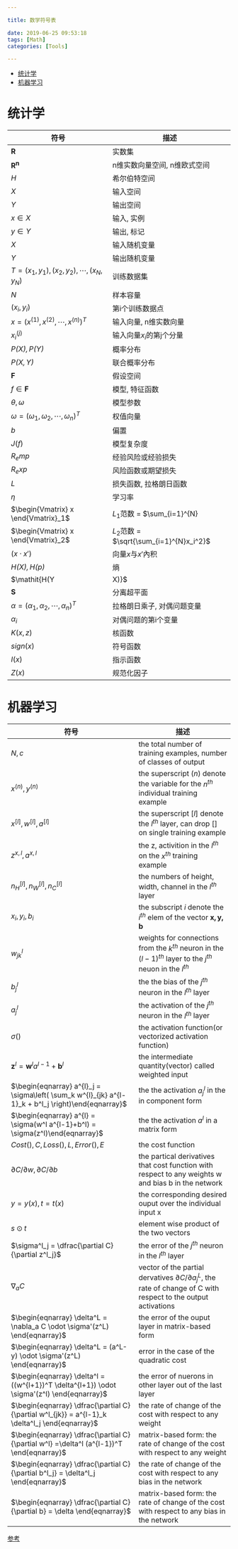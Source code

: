 ```yaml
---

title: 数学符号表

date: 2019-06-25 09:53:18
tags: [Math]
categories: [Tools]

---
```


<!-- vim-markdown-toc GFM -->

* [统计学](#统计学)
* [机器学习](#机器学习)

<!-- vim-markdown-toc -->

<!-- more -->

# 统计学


符号 | 描述
-----|-----
$\mathbf{R}$ | 实数集
$\mathbf{R^n}$ | n维实数向量空间, n维欧式空间
$H$ | 希尔伯特空间
$X$ | 输入空间
$Y$ | 输出空间
$x \in X$ | 输入, 实例
$y \in Y$ | 输出, 标记
$\mathit{X}$ | 输入随机变量
$\mathit{Y}$ | 输出随机变量
$T = {(x_1,y_1), (x_2,y_2), \cdots, (x_N,y_N)}$ | 训练数据集
$N$ | 样本容量
$(x_i,y_i)$ | 第i个训练数据点
$x = (x^{(1)}, x^{(2)}, \cdots, x^{(n)})^T$ | 输入向量, n维实数向量
$x_i^{(j)}$ | 输入向量$x_i$的第j个分量
$\mathit{P(X), P(Y)}$ | 概率分布
$\mathit{P(X,Y)}$ | 联合概率分布
$\mathbf{F}$ | 假设空间
$f \in \mathbf{F}$ | 模型, 特征函数
$\theta, \omega$ | 模型参数
$\omega = (\omega_1, \omega_2, \cdots, \omega_n)^T$ | 权值向量
$b$ | 偏置
$J(f)$ | 模型复杂度
$R_emp$ | 经验风险或经验损失
$R_exp$ | 风险函数或期望损失
$L$ | 损失函数, 拉格朗日函数
$\eta$ | 学习率
$\begin{Vmatrix} x \end{Vmatrix}_1$ | $L_1$范数 = $\sum_{i=1}^{N}|x_i|$
$\begin{Vmatrix} x \end{Vmatrix}_2$ | $L_2$范数 = $\sqrt{\sum_{i=1}^{N}x_i^2}$
$(x \cdot {x}')$ | 向量$x$与${x}'$內积
$\mathit{H(X), H(p)}$ | 熵
$\mathit{H(Y|X)}$ | 条件熵
$\mathbf{S}$ | 分离超平面
$\alpha = (\alpha_1, \alpha_2, \cdots, \alpha_n)^T$ | 拉格朗日乘子, 对偶问题变量
$\alpha_i$ | 对偶问题的第i个变量
$K(x, z)$ | 核函数
$sign(x)$ | 符号函数
$I(x)$ | 指示函数
$Z(x)$ | 规范化因子

# 机器学习

符号  |  描述
------|-------
$N, c$ | the total number of training examples, number of classes of output
$x^{(n)}, y^{(n)}$ | the superscript ${(n)}$ denote the variable for the $n^{th}$ individual training example
$x^{[l]}, w^{[l]}, a^{[l]}$ | the superscript ${[l]}$ denote the $l^{th}$ layer, can drop $[]$ on single training example
$z^{x,l}, a^{x,l}$ | the z, activition in the $l^{th}$ on the $x^{th}$ training example
$n_H^{[l]},n_W^{[l]},n_C^{[l]}$ | the numbers of height, width, channel in the $l^{th}$ layer
$x_i, y_i, b_i$ | the subscript $i$ denote the $i^{th}$ elem of the vector $\mathbf{x, y, b}$
$w^l_{jk}$ | weights for connections from the $k^{th}$ neuron in the $(l-1)^{th}$ layer to the $j^{th}$ neuon in the $l^{th}$
$b^l_j$ | the the bias of the $j^{th}$ neuron in the $l^{th}$ layer
$a^l_j$ | the activation of the $j^{th}$ neuron in the $l^{th}$ layer
$\sigma\left(\right)$ | the activation function(or vectorized activation function)
$\mathbf{z}^l = \mathbf{w}^l a^{l-1}+\mathbf{b}^l$ | the intermediate quantity(vector) called weighted input
$\begin{eqnarray} a^{l}_j = \sigma\left( \sum_k w^{l}_{jk} a^{l-1}_k + b^l_j \right)\end{eqnarray}$ | the the activation $a^{l}_j$ in the  in component form
$\begin{eqnarray} a^{l} = \sigma(w^l a^{l-1}+b^l) = \sigma(z^l)\end{eqnarray}$ | the the activation $a^{l}$ in a matrix form
$Cost(), C, Loss(), L, Error(), E$ | the cost function
$\partial C / \partial w, \partial C / \partial b$ | the partical derivatives that cost function with respect to any weights w and bias b in the network
$y = y(x), t = t(x)$ | the corresponding desired ouput over the individual input x
$s \odot t$ | element wise product of the two vectors
$\sigma^l_j = \dfrac{\partial C}{\partial z^l_j}$ | the error of the $j^{th}$ neuron in the $l^{th}$ layer
$\nabla_a C$ | vector of the partial dervatives $\partial C / \partial a^L_j$, the rate of change of C with respect to the output activations
$\begin{eqnarray} \delta^L = \nabla_a C \odot \sigma'(z^L) \end{eqnarray}$ | the error of the ouput layer in matrix-based form
$\begin{eqnarray} \delta^L = (a^L-y) \odot \sigma'(z^L) \end{eqnarray}$ | error in the case of the quadratic cost
$\begin{eqnarray} \delta^l = ((w^{l+1})^T \delta^{l+1}) \odot \sigma'(z^l) \end{eqnarray}$ | the error of nuerons in other layer out of the last layer
$\begin{eqnarray} \dfrac{\partial C}{\partial w^l_{jk}} = a^{l-1}_k \delta^l_j \end{eqnarray}$ |  the rate of change of the cost with respect to any weight
$\begin{eqnarray} \dfrac{\partial C}{\partial w^l} =\delta^l (a^{l-1})^T \end{eqnarray}$ |  matrix-based form: the rate of change of the cost with respect to any weight
$\begin{eqnarray} \dfrac{\partial C}{\partial b^l_j} = \delta^l_j \end{eqnarray}$ |  the rate of change of the cost with respect to any bias in the network
$\begin{eqnarray} \dfrac{\partial C}{\partial b} = \delta \end{eqnarray}$ | matrix-based form: the rate of change of the cost with respect to any bias in the network


[参考](http://neuralnetworksanddeeplearning.com/chap2.html "recommend")
